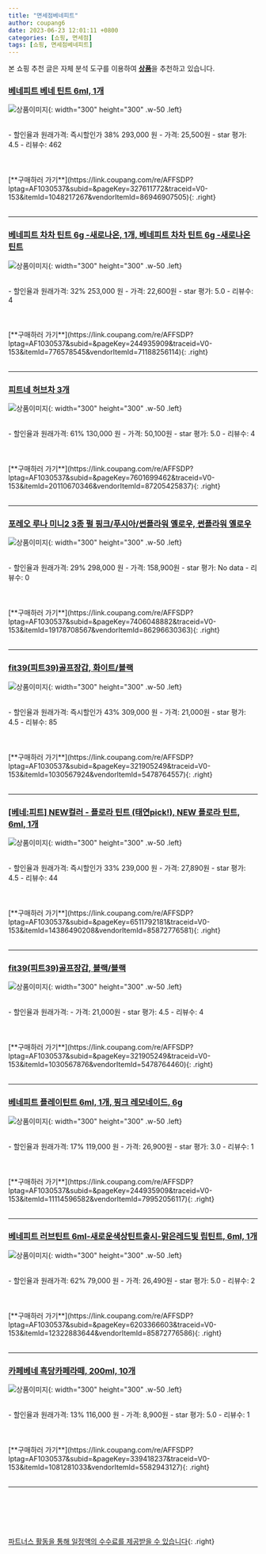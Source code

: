 ```yaml
---
title: "면세점베네피트"
author: coupang6
date: 2023-06-23 12:01:11 +0800
categories: [쇼핑, 면세점]
tags: [쇼핑, 면세점베네피트]
---
```


본 쇼핑 추천 글은 자체 분석 도구를 이용하여 [**상품**](https://link.coupang.com/a/bao1ui)을 추천하고 있습니다.

### [베네피트 베네 틴트 6ml, 1개](https://link.coupang.com/re/AFFSDP?lptag=AF1030537&subid=&pageKey=327611772&traceid=V0-153&itemId=1048217267&vendorItemId=86946907505)

![상품이미지](https://thumbnail8.coupangcdn.com/thumbnails/remote/230x230ex/image/vendor_inventory/f71d/fb4a984bc749d4b25e5df6f42d4753b4b80c581d684d2f837a54028a6dde.jpg){: width="300" height="300" .w-50 .left}


<br>
- 할인율과 원래가격: 즉시할인가 38%  293,000   원
- 가격: 25,500원
- star 평가: 4.5
- 리뷰수: 462
<br>
<br>
<br>
<br>
[**구매하러 가기**](https://link.coupang.com/re/AFFSDP?lptag=AF1030537&subid=&pageKey=327611772&traceid=V0-153&itemId=1048217267&vendorItemId=86946907505){: .right}
<br>
<br>

---

### [베네피트 차차 틴트 6g -새로나온, 1개, 베네피트 차차 틴트 6g -새로나온 틴트](https://link.coupang.com/re/AFFSDP?lptag=AF1030537&subid=&pageKey=244935909&traceid=V0-153&itemId=776578545&vendorItemId=71188256114)

![상품이미지](https://thumbnail8.coupangcdn.com/thumbnails/remote/230x230ex/image/vendor_inventory/55eb/9900cd6b1367bf61ec85b14001c0daebbf5d8e3e5a14b929d827c66af0c8.jpg){: width="300" height="300" .w-50 .left}


<br>
- 할인율과 원래가격: 32%  253,000   원
- 가격: 22,600원
- star 평가: 5.0
- 리뷰수: 4
<br>
<br>
<br>
<br>
[**구매하러 가기**](https://link.coupang.com/re/AFFSDP?lptag=AF1030537&subid=&pageKey=244935909&traceid=V0-153&itemId=776578545&vendorItemId=71188256114){: .right}
<br>
<br>

---

### [피트네 허브차 3개](https://link.coupang.com/re/AFFSDP?lptag=AF1030537&subid=&pageKey=7601699462&traceid=V0-153&itemId=20110670346&vendorItemId=87205425837)

![상품이미지](https://thumbnail10.coupangcdn.com/thumbnails/remote/230x230ex/image/vendor_inventory/fcbe/d4850ddc13c84d915df69cd98387f2483503a03764bde572cf7fadb28ba5.jpg){: width="300" height="300" .w-50 .left}


<br>
- 할인율과 원래가격: 61%  130,000   원
- 가격: 50,100원
- star 평가: 5.0
- 리뷰수: 4
<br>
<br>
<br>
<br>
[**구매하러 가기**](https://link.coupang.com/re/AFFSDP?lptag=AF1030537&subid=&pageKey=7601699462&traceid=V0-153&itemId=20110670346&vendorItemId=87205425837){: .right}
<br>
<br>

---

### [포레오 루나 미니2 3종 펄 핑크/푸시아/썬플라워 옐로우, 썬플라워 옐로우](https://link.coupang.com/re/AFFSDP?lptag=AF1030537&subid=&pageKey=7406048882&traceid=V0-153&itemId=19178708567&vendorItemId=86296630363)

![상품이미지](https://thumbnail8.coupangcdn.com/thumbnails/remote/230x230ex/image/vendor_inventory/b747/4728b8feec19ac1ae7be9e8f562f6741aef07fb34c9ee5618d65ff747512.png){: width="300" height="300" .w-50 .left}


<br>
- 할인율과 원래가격: 29%  298,000   원
- 가격: 158,900원
- star 평가: No data
- 리뷰수: 0
<br>
<br>
<br>
<br>
[**구매하러 가기**](https://link.coupang.com/re/AFFSDP?lptag=AF1030537&subid=&pageKey=7406048882&traceid=V0-153&itemId=19178708567&vendorItemId=86296630363){: .right}
<br>
<br>

---

### [fit39(피트39)골프장갑, 화이트/블랙](https://link.coupang.com/re/AFFSDP?lptag=AF1030537&subid=&pageKey=321905249&traceid=V0-153&itemId=1030567924&vendorItemId=5478764557)

![상품이미지](https://thumbnail7.coupangcdn.com/thumbnails/remote/230x230ex/image/vendor_inventory/7de4/8c83a2116e5ef682d80572b04ca78e51d61f6194b03147f24a34e78c539a.png){: width="300" height="300" .w-50 .left}


<br>
- 할인율과 원래가격: 즉시할인가 43%  309,000   원
- 가격: 21,000원
- star 평가: 4.5
- 리뷰수: 85
<br>
<br>
<br>
<br>
[**구매하러 가기**](https://link.coupang.com/re/AFFSDP?lptag=AF1030537&subid=&pageKey=321905249&traceid=V0-153&itemId=1030567924&vendorItemId=5478764557){: .right}
<br>
<br>

---

### [[베네:피트] NEW컬러 - 플로라 틴트 (태연pick!), NEW 플로라 틴트, 6ml, 1개](https://link.coupang.com/re/AFFSDP?lptag=AF1030537&subid=&pageKey=6511792181&traceid=V0-153&itemId=14386490208&vendorItemId=85872776581)

![상품이미지](https://thumbnail9.coupangcdn.com/thumbnails/remote/230x230ex/image/vendor_inventory/cd95/72b1fef6b31a24e53789d38ede1ced6521d94206c02d3213265351449ec6.jpeg){: width="300" height="300" .w-50 .left}


<br>
- 할인율과 원래가격: 즉시할인가 33%  239,000   원
- 가격: 27,890원
- star 평가: 4.5
- 리뷰수: 44
<br>
<br>
<br>
<br>
[**구매하러 가기**](https://link.coupang.com/re/AFFSDP?lptag=AF1030537&subid=&pageKey=6511792181&traceid=V0-153&itemId=14386490208&vendorItemId=85872776581){: .right}
<br>
<br>

---

### [fit39(피트39)골프장갑, 블랙/블랙](https://link.coupang.com/re/AFFSDP?lptag=AF1030537&subid=&pageKey=321905249&traceid=V0-153&itemId=1030567876&vendorItemId=5478764460)

![상품이미지](https://thumbnail7.coupangcdn.com/thumbnails/remote/230x230ex/image/vendor_inventory/687b/a807271a6218ef854177d7398e1e39348524e61508ecda0c8dd0d400cd3f.png){: width="300" height="300" .w-50 .left}


<br>
- 할인율과 원래가격: 
- 가격: 21,000원
- star 평가: 4.5
- 리뷰수: 4
<br>
<br>
<br>
<br>
[**구매하러 가기**](https://link.coupang.com/re/AFFSDP?lptag=AF1030537&subid=&pageKey=321905249&traceid=V0-153&itemId=1030567876&vendorItemId=5478764460){: .right}
<br>
<br>

---

### [베네피트 플레이틴트 6ml, 1개, 핑크 레모네이드, 6g](https://link.coupang.com/re/AFFSDP?lptag=AF1030537&subid=&pageKey=244935909&traceid=V0-153&itemId=11114596582&vendorItemId=79952056117)

![상품이미지](https://thumbnail10.coupangcdn.com/thumbnails/remote/230x230ex/image/vendor_inventory/e2b4/4776414eb17694a8e68a2f146c7c0c18056a9eebf17917fa31c7f69f2248.jpg){: width="300" height="300" .w-50 .left}


<br>
- 할인율과 원래가격: 17%  119,000   원
- 가격: 26,900원
- star 평가: 3.0
- 리뷰수: 1
<br>
<br>
<br>
<br>
[**구매하러 가기**](https://link.coupang.com/re/AFFSDP?lptag=AF1030537&subid=&pageKey=244935909&traceid=V0-153&itemId=11114596582&vendorItemId=79952056117){: .right}
<br>
<br>

---

### [베네피트 러브틴트 6ml-새로운색상틴트출시-맑은레드빛 립틴트, 6ml, 1개](https://link.coupang.com/re/AFFSDP?lptag=AF1030537&subid=&pageKey=6203366603&traceid=V0-153&itemId=12322883644&vendorItemId=85872776586)

![상품이미지](https://thumbnail8.coupangcdn.com/thumbnails/remote/230x230ex/image/vendor_inventory/c9b2/27abfa685587b1a466ffdb8d12167b19e438ef939c895d1f1b0ad4c4f8e1.jpg){: width="300" height="300" .w-50 .left}


<br>
- 할인율과 원래가격: 62%  79,000   원
- 가격: 26,490원
- star 평가: 5.0
- 리뷰수: 2
<br>
<br>
<br>
<br>
[**구매하러 가기**](https://link.coupang.com/re/AFFSDP?lptag=AF1030537&subid=&pageKey=6203366603&traceid=V0-153&itemId=12322883644&vendorItemId=85872776586){: .right}
<br>
<br>

---

### [카페베네 흑당카페라떼, 200ml, 10개](https://link.coupang.com/re/AFFSDP?lptag=AF1030537&subid=&pageKey=339418237&traceid=V0-153&itemId=1081281033&vendorItemId=5582943127)

![상품이미지](https://thumbnail8.coupangcdn.com/thumbnails/remote/230x230ex/image/retail/images/2019/11/12/17/0/caa80e3c-4f3c-4016-bad2-a4b29cfe4f46.jpg){: width="300" height="300" .w-50 .left}


<br>
- 할인율과 원래가격: 13%  116,000   원
- 가격: 8,900원
- star 평가: 5.0
- 리뷰수: 1
<br>
<br>
<br>
<br>
[**구매하러 가기**](https://link.coupang.com/re/AFFSDP?lptag=AF1030537&subid=&pageKey=339418237&traceid=V0-153&itemId=1081281033&vendorItemId=5582943127){: .right}
<br>
<br>

---
<br><br><br><br><br> [파트너스 활동을 통해 일정액의 수수료를 제공받을 수 있습니다](https://link.coupang.com/a/bao1ui){: .right}